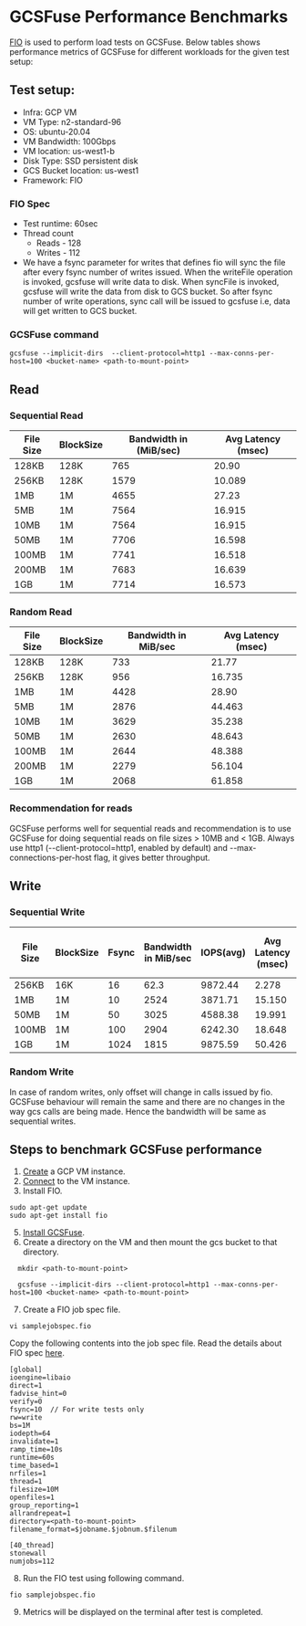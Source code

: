 # GCSFuse Performance Benchmarks

[FIO](https://fio.readthedocs.io/en/latest/) is used to perform load tests on GCSFuse. Below tables shows performance metrics of GCSFuse for different workloads for the given test setup:

## Test setup:

* Infra: GCP VM
* VM Type: n2-standard-96
* OS:  ubuntu-20.04
* VM Bandwidth: 100Gbps
* VM location: us-west1-b
* Disk Type: SSD persistent disk
* GCS Bucket location: us-west1
* Framework: FIO

### FIO Spec
* Test runtime: 60sec
* Thread count
  * Reads - 128
  * Writes - 112
* We have a fsync parameter for writes that defines fio will sync the file after 
every fsync number of writes issued. When the writeFile operation is invoked, 
gcsfuse will write data to disk. When syncFile is invoked, gcsfuse will write the
data from disk to GCS bucket. So after fsync number of write operations, sync call
will be issued to gcsfuse i.e, data will get written to GCS bucket.

### GCSFuse command
```
gcsfuse --implicit-dirs  --client-protocol=http1 --max-conns-per-host=100 <bucket-name> <path-to-mount-point>
```

## Read
### Sequential Read
| File Size | BlockSize | Bandwidth in (MiB/sec) | Avg Latency (msec) |
|-----------|-----------|------------------------|--------------------|
| 128KB     | 128K      | 765                    | 20.90              |
| 256KB     | 128K      | 1579                   | 10.089             |
| 1MB       | 1M        | 4655                   | 27.23              |
| 5MB       | 1M        | 7564                   | 16.915             |
| 10MB      | 1M        | 7564                   | 16.915             |
| 50MB      | 1M        | 7706                   | 16.598             |
| 100MB     | 1M        | 7741                   | 16.518             |
| 200MB     | 1M        | 7683                   | 16.639             |
| 1GB       | 1M        | 7714                   | 16.573             |

### Random Read
| File Size | BlockSize | Bandwidth in MiB/sec | Avg Latency (msec) |
|-----------|-----------|----------------------|--------------------|
| 128KB     | 128K      | 733                  | 21.77              |
| 256KB     | 128K      | 956                  | 16.735             |
| 1MB       | 1M        | 4428                 | 28.90              |
| 5MB       | 1M        | 2876                 | 44.463             |
| 10MB      | 1M        | 3629                 | 35.238             |
| 50MB      | 1M        | 2630                 | 48.643             |
| 100MB     | 1M        | 2644                 | 48.388             |
| 200MB     | 1M        | 2279                 | 56.104             |
| 1GB       | 1M        | 2068                 | 61.858             |

### Recommendation for reads
GCSFuse performs well for sequential reads and recommendation is to use GCSFuse for doing sequential reads on file sizes > 10MB and < 1GB. Always use http1 (--client-protocol=http1, enabled by default) and --max-connections-per-host
flag, it gives better throughput.

## Write
### Sequential Write

| File Size | BlockSize | Fsync | Bandwidth in MiB/sec   | IOPS(avg)     | Avg Latency (msec)  | Network Send Traffic (GiB/s) |
|-----------|-----------|-------|------------------------|---------------|---------------------|------------------------------|
| 256KB     | 16K       | 16    | 62.3                   | 9872.44       | 2.278               | 0.03                         |
| 1MB       | 1M        | 10    | 2524                   | 3871.71       | 15.150              | 0.25                         |
| 50MB      | 1M        | 50    | 3025                   | 4588.38       | 19.991              | 2.3                          |
| 100MB     | 1M        | 100   | 2904                   | 6242.30       | 18.648              | 2.53                         |
| 1GB       | 1M        | 1024  | 1815                   | 9875.59       | 50.426              | 2.05                         |

### Random Write
In case of random writes, only offset will change in calls issued by fio. GCSFuse behaviour will
remain the same and there are no changes in the way gcs calls are being made. Hence the bandwidth will be same
as sequential writes.

## Steps to benchmark GCSFuse performance
1. [Create](https://cloud.google.com/compute/docs/instances/create-start-instance#publicimage) a GCP VM instance.
2. [Connect](https://cloud.google.com/compute/docs/instances/connecting-to-instance) to the VM instance.
3. Install FIO.
```
sudo apt-get update
sudo apt-get install fio
```
5. [Install GCSFuse](https://github.com/Tulsishah/gcsfuse-tulsishah7/blob/master/docs/installing.md#linux).
6. Create a directory on the VM and then mount the gcs bucket to that directory.
```
  mkdir <path-to-mount-point> 
  
  gcsfuse --implicit-dirs --client-protocol=http1 --max-conns-per-host=100 <bucket-name> <path-to-mount-point>
```
7. Create a FIO job spec file.
```
vi samplejobspec.fio
```
Copy the following contents into the job spec file. Read the details about FIO spec
[here](https://fio.readthedocs.io/en/latest/).
```
[global]
ioengine=libaio
direct=1
fadvise_hint=0
verify=0
fsync=10  // For write tests only
rw=write
bs=1M
iodepth=64
invalidate=1
ramp_time=10s
runtime=60s
time_based=1
nrfiles=1
thread=1
filesize=10M 
openfiles=1
group_reporting=1
allrandrepeat=1
directory=<path-to-mount-point>
filename_format=$jobname.$jobnum.$filenum

[40_thread]
stonewall
numjobs=112
```
8. Run the FIO test using following command. 
```
fio samplejobspec.fio
```
9. Metrics will be displayed on the terminal after test is completed.